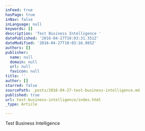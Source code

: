 ```yaml
---
inFeed: true
hasPage: true
inNav: false
inLanguage: null
keywords: []
description: 'Test Business Intelligence '
datePublished: '2016-04-27T10:03:31.351Z'
dateModified: '2016-04-27T10:03:16.985Z'
authors: []
publisher:
  name: null
  domain: null
  url: null
  favicon: null
title: ''
author: []
starred: false
sourcePath: _posts/2016-04-27-test-business-intelligence.md
published: true
url: test-business-intelligence/index.html
_type: Article

---
```

Test Business Intelligence